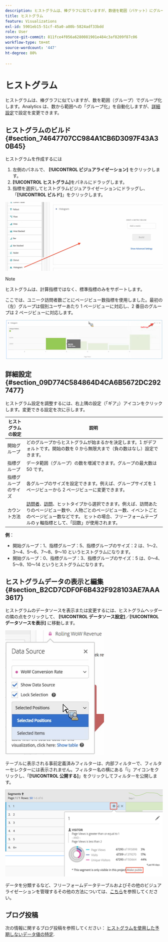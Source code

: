 ```yaml
---
description: ヒストグラムは、棒グラフに似ていますが、数値を範囲（バケット）にグループ化します。
title: ヒストグラム
feature: Visualizations
exl-id: 5901eb15-51cf-45a0-a80b-5824adf33bdd
role: User
source-git-commit: 811fce4f056a6280081901e484c3af8209f87c06
workflow-type: tm+mt
source-wordcount: '447'
ht-degree: 80%

---
```


# ヒストグラム

ヒストグラムは、棒グラフに似ていますが、数を範囲（グループ）でグループ化します。Analytics は、数から範囲への「グループ化」を自動化しますが、[詳細設定](#section_09D774C584864D4CA6B5672DC2927477)で設定を変更できます。

## ヒストグラムのビルド {#section_74647707CC984A1CB6D3097F43A30B45}

ヒストグラムを作成するには

1. 左側のパネルで、 **[!UICONTROL ビジュアライゼーション]** をクリックします。
1. **[!UICONTROL ヒストグラム]**&#x200B;をパネルにドラッグします。
1. 指標を選択してヒストグラムビジュアライゼーションにドラッグし、「**[!UICONTROL ビルド]**」をクリックします。

![「以下に指標をドロップ」フィールドを示す空のヒストグラムパネル。](assets/histogram.png)

>[!NOTE]
>
>ヒストグラムは、計算指標ではなく、標準指標のみをサポートします。

ここでは、ユニーク訪問者数ごとにページビュー数指標を使用しました。最初の（左）グループは個別ユーザーあたり 1 ページビューに対応し、2 番目のグループは 2 ページビューに対応します。

![](assets/histogram2.png)

## 詳細設定 {#section_09D774C584864D4CA6B5672DC2927477}

ヒストグラム設定を調整するには、右上隅の設定（「ギア」）アイコンをクリックします。変更できる設定を次に示します。

| ヒストグラムの設定 | 説明 |
|---|---|
| 開始グループ | どのグループからヒストグラムが始まるかを決定します。1 がデフォルトです。開始の数を 0 から無限大まで（負の数はなし）設定できます。 |
| 指標グループ | データ範囲（グループ）の数を増減できます。グループの最大数は 50 です。 |
| 指標グループのサイズ | 各グループのサイズを設定できます。例えば、グループサイズを 1 ページビューから 2 ページビューに変更できます。 |
| カウント方法 | [訪問者](https://experienceleague.adobe.com/docs/analytics/components/metrics/unique-visitors.html?lang=ja)、[訪問](https://experienceleague.adobe.com/docs/analytics/components/metrics/visits.html?lang=ja)、ヒットタイプから選択できます。例えば、訪問あたりのページビュー数や、人物ごとのページビュー数、イベントごとのページビュー数などです。 ヒットの場合、フリーフォームテーブルの y 軸指標として、「回数」が使用されます。 |

<!--Russ or Meike - Check Hit Type link above. -->

**例**：

* 開始グループ：1、指標グループ：5、指標グループのサイズ：2 は、1～2、3～4、5～6、7～8、9～10 というヒストグラムになります。
* 開始グループ：0、指標グループ：3、指標グループのサイズ：5 は、0～4、5～9、10～14 というヒストグラムになります。

## ヒストグラムデータの表示と編集 {#section_B2CD7CDF0F6B432F928103AE7AAA3617}

ヒストグラムのデータソースを表示または変更するには、ヒストグラムヘッダーの隣の点をクリックして、 **[!UICONTROL データソース設定]**／**[!UICONTROL データソースを表示]** に移動します。

![「Show Data Source」と「Lock Selection」が選択された状態の「Data Source Settings」オプション](assets/manage-data-source.png)

テーブルに表示される事前定義済みフィルターは、内部フィルターで、フィルターセレクターには表示されません。フィルター名の横にある「i」アイコンをクリックし、「**[!UICONTROL 公開する]**」をクリックしてフィルターを公開します。

![編集ウィンドウと「公開する」リンクを表示するセグメント。](assets/prebuilt_segments.png)

データを分類するなど、フリーフォームデータテーブルおよびその他のビジュアライゼーションを管理するその他の方法については、[こちら](https://experienceleague.adobe.com/docs/analytics/analyze/analysis-workspace/visualizations/freeform-analysis-visualizations.html?lang=ja)を参照してください。

## ブログ投稿

次の情報に関するブログ投稿を参照してください： [ヒストグラムを使用した予期しないデータ値の特定](https://experienceleaguecommunities.adobe.com/t5/adobe-analytics-blogs/using-histograms-to-identify-unexpected-data-values/ba-p/596168).
